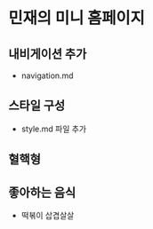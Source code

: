 # 민재의 미니 홈페이지

## 내비게이션 추가

- navigation.md

## 스타일 구성

- style.md 파일 추가

## 혈핵형

## 좋아하는 음식

- 떡볶이
  삽겹살살
